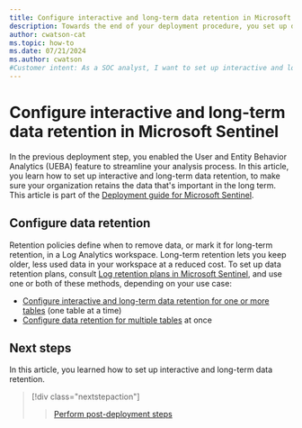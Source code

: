 ```yaml
---
title: Configure interactive and long-term data retention in Microsoft Sentinel
description: Towards the end of your deployment procedure, you set up data retention to suit your organization's needs.
author: cwatson-cat
ms.topic: how-to
ms.date: 07/21/2024
ms.author: cwatson
#Customer intent: As a SOC analyst, I want to set up interactive and long-term data retention settings so I can retain the data that's important to my organization in the long term.
---
```


# Configure interactive and long-term data retention in Microsoft Sentinel

In the previous deployment step, you enabled the User and Entity Behavior Analytics (UEBA) feature to streamline your analysis process. In this article, you learn how to set up interactive and long-term data retention, to make sure your organization retains the data that's important in the long term. This article is part of the [Deployment guide for Microsoft Sentinel](deploy-overview.md).

## Configure data retention

Retention policies define when to remove data, or mark it for long-term retention, in a Log Analytics workspace. Long-term retention lets you keep older, less used data in your workspace at a reduced cost. To set up data retention plans, consult [Log retention plans in Microsoft Sentinel](log-plans.md), and use one or both of these methods, depending on your use case:

- [Configure interactive and long-term data retention for one or more tables](../azure-monitor/logs/data-retention-archive.md) (one table at a time)
- [Configure data retention for multiple tables](https://github.com/Azure/Azure-Sentinel/tree/master/Tools/Archive-Log-Tool) at once

## Next steps

In this article, you learned how to set up interactive and long-term data retention.

> [!div class="nextstepaction"]
>>[Perform post-deployment steps](review-fine-tune-overview.md)